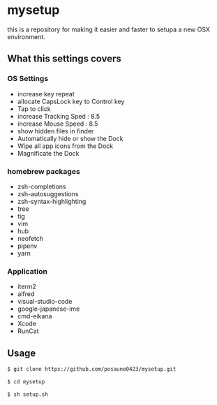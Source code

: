 # mysetup
this is a repository for making it easier and faster to setupa a new OSX environment.


## What this settings covers

### OS Settings
- increase key repeat
- allocate CapsLock key to Control key
- Tap to click
- increase Tracking Sped : 8.5
- increase Mouse Speed : 8.5
- show hidden files in finder
- Automatically hide or show the Dock
- Wipe all app icons from the Dock
- Magnificate the Dock

### homebrew packages
- zsh-completions
- zsh-autosuggestions
- zsh-syntax-highlighting
- tree
- tig
- vim
- hub
- neofetch
- pipenv
- yarn

### Application
- iterm2
- alfred
- visual-studio-code
- google-japanese-ime
- cmd-eikana
- Xcode
- RunCat



## Usage

```bash
$ git clone https://github.com/posaune0423/mysetup.git

$ cd mysetup

$ sh setup.sh
```
